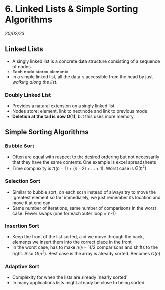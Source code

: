# 6. Linked Lists & Simple Sorting Algorithms
_20/02/23_

## Linked Lists
- A singly linked list is a concrete data structure consisting of a sequence of nodes.
- Each node stores elements
- In a simple linked list, all the data is accessible from the head by just *walking along the list*.

### Doubly Linked List
- Provides a natural extension on a singly linked list
- Nodes store: element, link to next node and link to previous mode
- **Deletion at the tail is now O(1)**, but this uses more memory

## Simple Sorting Algorithms
### Bubble Sort
- Often are equal with respect to the desired ordering but not necessarily that they have the same contents. One example is excel spreadsheets
- Time complexity is $t((n-1)+(n-2)+...+1)$. Worst case is $O(n^2)$

### Selection Sort
- Similar to bubble sort; on each scan instead of always try to move the 'greatest element so far' immediately, we just remember its location and move it at end can
- Same number of iterations, same number of comparisons in the worst case. Fewer swaps (one for each outer loop = n-1)

### Insertion Sort
- Keep the front of the list sorted, and we move through the back, elements we insert them into the correct place in the front
- In the worst case, has to make $n(n-1)/2$ comparisons and shifts to the right. Also $O(n^2)$. Best case is the array is already sorted. Becomes $O(n)$

### Adaptive Sort
- Complexity for when the lists are already 'nearly sorted'
- In many applications lists might already be close to being sorted